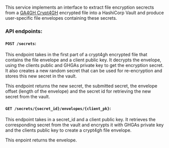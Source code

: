 <!-- Please provide a short overview of the features of this service.-->

This service implements an interface to extract file encryption secrects from a
[GA4GH Crypt4GH](https://www.ga4gh.org/news/crypt4gh-a-secure-method-for-sharing-human-genetic-data/)
encrypted file into a HashiCorp Vault and produce user-specific file envelopes
containing these secrets.


### API endpoints:

#### `POST /secrets`:

This endpoint takes in the first part of a crypt4gh encrypted file that contains the
file envelope and a client public key.
It decrypts the envelope, using the clients public and GHGAs private key to get
the encryption secret.
It also creates a new random secret that can be used for re-encryption and stores this
new secret in the vault.

This endpoint returns the new secret, the submitted secret, the envelope offset
(length of the envelope) and the secret id for retrieving the new secret from the vault.


#### `GET /secrets/{secret_id}/envelopes/{client_pk}`:

This endpoint takes in a secret_id and a client public key.
It retrieves the corresponding secret from the vault and encrypts it with GHGAs
private key and the clients public key to create a crypt4gh file envelope.

This enpoint returns the envelope.
